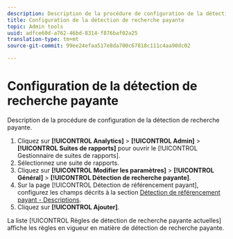 ```yaml
---
description: Description de la procédure de configuration de la détection de recherche payante.
title: Configuration de la détection de recherche payante
topic: Admin tools
uuid: adfce60d-a762-46bd-8314-f876baf02a25
translation-type: tm+mt
source-git-commit: 99ee24efaa517e8da700c67818c111c4aa90dc02

---
```



# Configuration de la détection de recherche payante

Description de la procédure de configuration de la détection de recherche payante.

1. Cliquez sur **[!UICONTROL Analytics]** &gt; **[!UICONTROL Admin]** &gt; **[!UICONTROL Suites de rapports]** pour ouvrir le [!UICONTROL Gestionnaire de suites de rapports].
1. Sélectionnez une suite de rapports.
1. Cliquez sur **[!UICONTROL Modifier les paramètres]** &gt; **[!UICONTROL Général]** &gt; **[!UICONTROL Détection de recherche payante]**.
1. Sur la page [!UICONTROL Détection de référencement payant], configurez les champs décrits à la section [Détection de référencement payant - Descriptions](/help/admin/admin/paid-search-detection/paid-search-detection.md#section_0C2CFA0AF77B47098BE37CB024665D0D).
1. Cliquez sur **[!UICONTROL Ajouter]**.

La liste [!UICONTROL Règles de détection de recherche payante actuelles] affiche les règles en vigueur en matière de détection de recherche payante.

